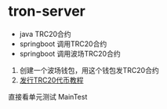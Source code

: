 # tron-server
- java TRC20合约
- springboot 调用TRC20合约
- springboot 调用波场TRC20合约

1. 创建一个波场钱包，用这个钱包发TRC20合约
2. [发行TRC20代币教程](https://cn.developers.tron.network/v4.0/docs/%E5%8F%91%E8%A1%8Ctrc20%E4%BB%A3%E5%B8%81%E6%95%99%E7%A8%8B)

直接看单元测试 MainTest


